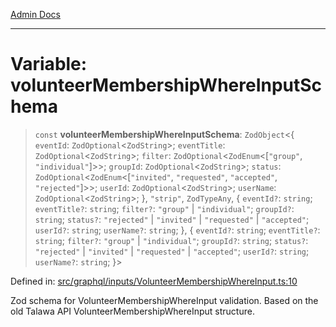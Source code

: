 [Admin Docs](/)

***

# Variable: volunteerMembershipWhereInputSchema

> `const` **volunteerMembershipWhereInputSchema**: `ZodObject`\<\{ `eventId`: `ZodOptional`\<`ZodString`\>; `eventTitle`: `ZodOptional`\<`ZodString`\>; `filter`: `ZodOptional`\<`ZodEnum`\<\[`"group"`, `"individual"`\]\>\>; `groupId`: `ZodOptional`\<`ZodString`\>; `status`: `ZodOptional`\<`ZodEnum`\<\[`"invited"`, `"requested"`, `"accepted"`, `"rejected"`\]\>\>; `userId`: `ZodOptional`\<`ZodString`\>; `userName`: `ZodOptional`\<`ZodString`\>; \}, `"strip"`, `ZodTypeAny`, \{ `eventId?`: `string`; `eventTitle?`: `string`; `filter?`: `"group"` \| `"individual"`; `groupId?`: `string`; `status?`: `"rejected"` \| `"invited"` \| `"requested"` \| `"accepted"`; `userId?`: `string`; `userName?`: `string`; \}, \{ `eventId?`: `string`; `eventTitle?`: `string`; `filter?`: `"group"` \| `"individual"`; `groupId?`: `string`; `status?`: `"rejected"` \| `"invited"` \| `"requested"` \| `"accepted"`; `userId?`: `string`; `userName?`: `string`; \}\>

Defined in: [src/graphql/inputs/VolunteerMembershipWhereInput.ts:10](https://github.com/Sourya07/talawa-api/blob/aac5f782223414da32542752c1be099f0b872196/src/graphql/inputs/VolunteerMembershipWhereInput.ts#L10)

Zod schema for VolunteerMembershipWhereInput validation.
Based on the old Talawa API VolunteerMembershipWhereInput structure.
